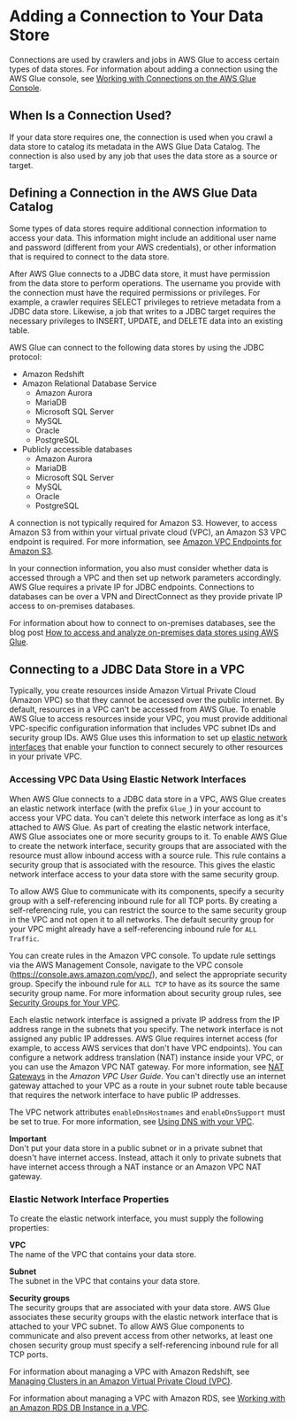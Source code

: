 # Adding a Connection to Your Data Store<a name="populate-add-connection"></a>

Connections are used by crawlers and jobs in AWS Glue to access certain types of data stores\. For information about adding a connection using the AWS Glue console, see [Working with Connections on the AWS Glue Console](console-connections.md)\.

## When Is a Connection Used?<a name="connection-using"></a>

If your data store requires one, the connection is used when you crawl a data store to catalog its metadata in the AWS Glue Data Catalog\. The connection is also used by any job that uses the data store as a source or target\.

## Defining a Connection in the AWS Glue Data Catalog<a name="connection-defining"></a>

Some types of data stores require additional connection information to access your data\. This information might include an additional user name and password \(different from your AWS credentials\),  or other information that is required to connect to the data store\.

After AWS Glue connects to a JDBC data store, it must have permission from the data store to perform operations\. The username you provide with the connection must have the required permissions or privileges\. For example, a crawler requires SELECT privileges to retrieve metadata from a JDBC data store\. Likewise, a job that writes to a JDBC target requires the necessary privileges to INSERT, UPDATE, and DELETE data into an existing table\.

AWS Glue can connect to the following data stores by using the JDBC protocol:
+ Amazon Redshift
+ Amazon Relational Database Service
  + Amazon Aurora
  + MariaDB
  + Microsoft SQL Server
  + MySQL
  + Oracle
  + PostgreSQL
+ Publicly accessible databases
  + Amazon Aurora
  + MariaDB
  + Microsoft SQL Server
  + MySQL
  + Oracle
  + PostgreSQL

A connection is not typically required for Amazon S3\. However, to access Amazon S3 from within your virtual private cloud \(VPC\), an Amazon S3 VPC endpoint is required\. For more information, see [Amazon VPC Endpoints for Amazon S3](vpc-endpoints-s3.md)\. 

In your connection information, you also must consider whether data is accessed through a VPC and then set up network parameters accordingly\.  AWS Glue requires a private IP for JDBC endpoints\. Connections to databases can be over a VPN and DirectConnect as they provide private IP access to on\-premises databases\.

For information about how to connect to on\-premises databases, see the blog post [How to access and analyze on\-premises data stores using AWS Glue](https://aws.amazon.com/blogs/big-data/how-to-access-and-analyze-on-premises-data-stores-using-aws-glue/)\. 

## Connecting to a JDBC Data Store in a VPC<a name="connection-JDBC-VPC"></a>

Typically, you create resources inside Amazon Virtual Private Cloud \(Amazon VPC\) so that they cannot be accessed over the public internet\. By default, resources in a VPC can't be accessed from AWS Glue\. To enable AWS Glue to access resources inside your VPC, you must provide additional VPC\-specific configuration information that includes VPC subnet IDs and security group IDs\. AWS Glue uses this information to set up [elastic network interfaces](https://docs.aws.amazon.com/vpc/latest/userguide/VPC_ElasticNetworkInterfaces.html) that enable your function to connect securely to other resources in your private VPC\.

### Accessing VPC Data Using Elastic Network Interfaces<a name="connection-JDBC-VPC-ENI"></a>

When AWS Glue connects to a JDBC data store in a VPC, AWS Glue creates an elastic network interface \(with the prefix `Glue_`\) in your account to access your VPC data\. You can't delete this network interface as long as it's attached to AWS Glue\. As part of creating the elastic network interface, AWS Glue associates one or more security groups to it\. To enable AWS Glue to create the network interface, security groups that are associated with the resource must allow inbound access with a source rule\. This rule contains a security group that is associated with the resource\. This gives the elastic network interface access to your data store with the same security group\.

To allow AWS Glue to communicate with its components, specify a security group with a self\-referencing inbound rule for all TCP ports\. By creating a self\-referencing rule, you can restrict the source to the same security group in the VPC and not open it to all networks\. The default security group for your VPC might already have a self\-referencing inbound rule for `ALL Traffic`\.

You can create rules in the Amazon VPC console\. To update rule settings via the AWS Management Console, navigate to the VPC console \([https://console\.aws\.amazon\.com/vpc/](https://console.aws.amazon.com/vpc/)\), and select the appropriate security group\. Specify the inbound rule for `ALL TCP` to have as its source the same security group name\. For more information about security group rules, see [Security Groups for Your VPC](https://docs.aws.amazon.com/vpc/latest/userguide/VPC_SecurityGroups.html)\.

Each elastic network interface is assigned a private IP address from the IP address range in the subnets that you specify\. The network interface is not assigned any public IP addresses\. AWS Glue requires internet access \(for example, to access AWS services that don't have VPC endpoints\)\. You can configure a network address translation \(NAT\) instance inside your VPC, or you can use the Amazon VPC NAT gateway\. For more information, see [NAT Gateways](https://docs.aws.amazon.com/vpc/latest/userguide/vpc-nat-gateway.html) in the *Amazon VPC User Guide*\. You can't directly use an internet gateway attached to your VPC as a route in your subnet route table because that requires the network interface to have public IP addresses\.

The VPC network attributes `enableDnsHostnames` and `enableDnsSupport` must be set to true\. For more information, see [Using DNS with your VPC](https://docs.aws.amazon.com/vpc/latest/userguide/vpc-dns.html)\. 

**Important**  
Don't put your data store in a public subnet or in a private subnet that doesn't have internet access\. Instead, attach it only to private subnets that have internet access through a NAT instance or an Amazon VPC NAT gateway\.

### Elastic Network Interface Properties<a name="connection-JDBC-VPC-ENI-properties"></a>

To create the elastic network interface, you must supply the following properties:

**VPC**  
The name of the VPC that contains your data store\.

**Subnet**  
The subnet in the VPC that contains your data store\.  

**Security groups**  
The security groups that are associated with your data store\. AWS Glue associates these security groups with the elastic network interface that is attached to your VPC subnet\. To allow AWS Glue components to communicate and also prevent access from other networks, at least one chosen security group must specify a self\-referencing inbound rule for all TCP ports\.

For information about managing a VPC with Amazon Redshift, see [Managing Clusters in an Amazon Virtual Private Cloud \(VPC\)](https://docs.aws.amazon.com/redshift/latest/mgmt/managing-clusters-vpc.html)\.

For information about managing a VPC with Amazon RDS, see [Working with an Amazon RDS DB Instance in a VPC](https://docs.aws.amazon.com/AmazonRDS/latest/UserGuide/USER_VPC.WorkingWithRDSInstanceinaVPC.html)\.